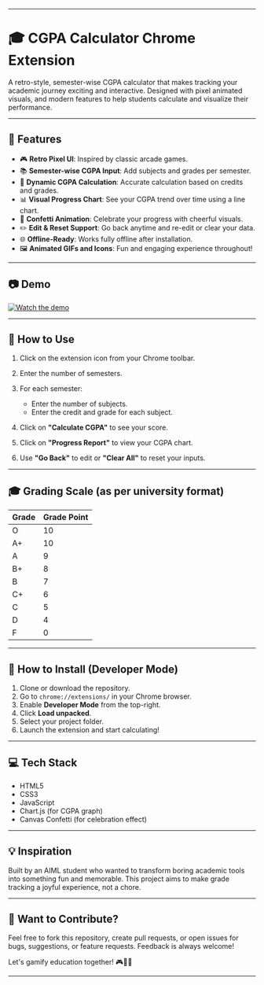 
---

# 🎓 CGPA Calculator Chrome Extension

A retro-style, semester-wise CGPA calculator that makes tracking your academic journey exciting and interactive. Designed with pixel animated visuals, and modern features to help students calculate and visualize their performance.

---

## 🚀 Features

* 🎮 **Retro Pixel UI**: Inspired by classic arcade games.
* 📚 **Semester-wise CGPA Input**: Add subjects and grades per semester.
* 🧮 **Dynamic CGPA Calculation**: Accurate calculation based on credits and grades.
* 📊 **Visual Progress Chart**: See your CGPA trend over time using a line chart.
* 🎉 **Confetti Animation**: Celebrate your progress with cheerful visuals.
* ✏️ **Edit & Reset Support**: Go back anytime and re-edit or clear your data.
* 🌐 **Offline-Ready**: Works fully offline after installation.
* 🖼️ **Animated GIFs and Icons**: Fun and engaging experience throughout!

---

## 📷 Demo

[![Watch the demo](assets/demo.gif)](https://www.youtube.com/watch?v=YOUR_VIDEO_ID)

---

## 🧠 How to Use

1. Click on the extension icon from your Chrome toolbar.
2. Enter the number of semesters.
3. For each semester:

   * Enter the number of subjects.
   * Enter the credit and grade for each subject.
4. Click on **"Calculate CGPA"** to see your score.
5. Click on **"Progress Report"** to view your CGPA chart.
6. Use **"Go Back"** to edit or **"Clear All"** to reset your inputs.

---

## 🎓 Grading Scale (as per university format)

| Grade | Grade Point |
| ----- | ----------- |
| O     | 10          |
| A+    | 10          |
| A     | 9           |
| B+    | 8           |
| B     | 7           |
| C+    | 6           |
| C     | 5           |
| D     | 4           |
| F     | 0           |

---

## 📁 How to Install (Developer Mode)

1. Clone or download the repository.
2. Go to `chrome://extensions/` in your Chrome browser.
3. Enable **Developer Mode** from the top-right.
4. Click **Load unpacked**.
5. Select your project folder.
6. Launch the extension and start calculating!

---

## 💻 Tech Stack

* HTML5
* CSS3
* JavaScript
* Chart.js (for CGPA graph)
* Canvas Confetti (for celebration effect)

---

## 💡 Inspiration

Built by an AIML student who wanted to transform boring academic tools into something fun and memorable. This project aims to make grade tracking a joyful experience, not a chore.

---

## 🙌 Want to Contribute?

Feel free to fork this repository, create pull requests, or open issues for bugs, suggestions, or feature requests. Feedback is always welcome!

Let's gamify education together! 🎮📘✨

---

